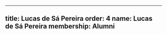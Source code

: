 ---
  title: Lucas de Sá Pereira
  order: 4
  name: Lucas de Sá Pereira
  membership: Alumni
  ---
  
